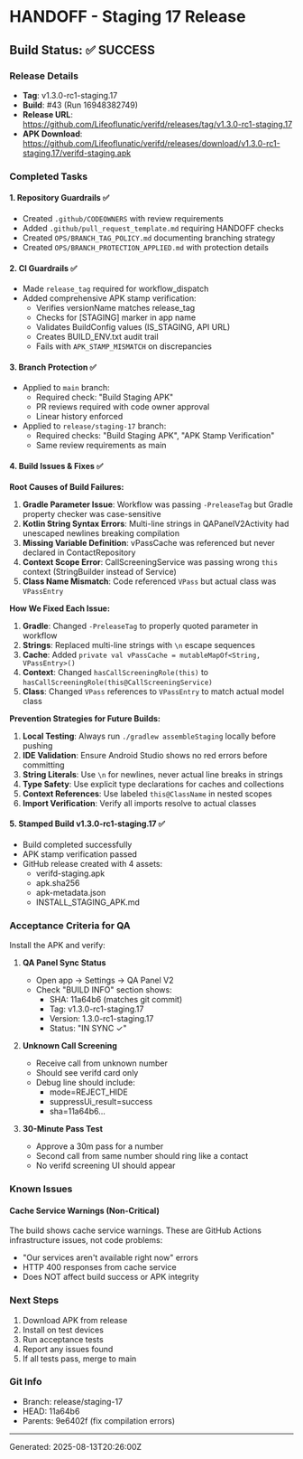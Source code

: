 # HANDOFF - Staging 17 Release

## Build Status: ✅ SUCCESS

### Release Details
- **Tag**: v1.3.0-rc1-staging.17
- **Build**: #43 (Run 16948382749)
- **Release URL**: https://github.com/Lifeoflunatic/verifd/releases/tag/v1.3.0-rc1-staging.17
- **APK Download**: https://github.com/Lifeoflunatic/verifd/releases/download/v1.3.0-rc1-staging.17/verifd-staging.apk

### Completed Tasks

#### 1. Repository Guardrails ✅
- Created `.github/CODEOWNERS` with review requirements
- Added `.github/pull_request_template.md` requiring HANDOFF checks
- Created `OPS/BRANCH_TAG_POLICY.md` documenting branching strategy
- Created `OPS/BRANCH_PROTECTION_APPLIED.md` with protection details

#### 2. CI Guardrails ✅
- Made `release_tag` required for workflow_dispatch
- Added comprehensive APK stamp verification:
  - Verifies versionName matches release_tag
  - Checks for [STAGING] marker in app name
  - Validates BuildConfig values (IS_STAGING, API URL)
  - Creates BUILD_ENV.txt audit trail
  - Fails with `APK_STAMP_MISMATCH` on discrepancies

#### 3. Branch Protection ✅
- Applied to `main` branch:
  - Required check: "Build Staging APK"
  - PR reviews required with code owner approval
  - Linear history enforced
- Applied to `release/staging-17` branch:
  - Required checks: "Build Staging APK", "APK Stamp Verification"
  - Same review requirements as main

#### 4. Build Issues & Fixes ✅

**Root Causes of Build Failures:**
1. **Gradle Parameter Issue**: Workflow was passing `-PreleaseTag` but Gradle property checker was case-sensitive
2. **Kotlin String Syntax Errors**: Multi-line strings in QAPanelV2Activity had unescaped newlines breaking compilation
3. **Missing Variable Definition**: vPassCache was referenced but never declared in ContactRepository
4. **Context Scope Error**: CallScreeningService was passing wrong `this` context (StringBuilder instead of Service)
5. **Class Name Mismatch**: Code referenced `VPass` but actual class was `VPassEntry`

**How We Fixed Each Issue:**
1. **Gradle**: Changed `-PreleaseTag` to properly quoted parameter in workflow
2. **Strings**: Replaced multi-line strings with `\n` escape sequences
3. **Cache**: Added `private val vPassCache = mutableMapOf<String, VPassEntry>()`
4. **Context**: Changed `hasCallScreeningRole(this)` to `hasCallScreeningRole(this@CallScreeningService)`
5. **Class**: Changed `VPass` references to `VPassEntry` to match actual model class

**Prevention Strategies for Future Builds:**
1. **Local Testing**: Always run `./gradlew assembleStaging` locally before pushing
2. **IDE Validation**: Ensure Android Studio shows no red errors before committing
3. **String Literals**: Use `\n` for newlines, never actual line breaks in strings
4. **Type Safety**: Use explicit type declarations for caches and collections
5. **Context References**: Use labeled `this@ClassName` in nested scopes
6. **Import Verification**: Verify all imports resolve to actual classes

#### 5. Stamped Build v1.3.0-rc1-staging.17 ✅
- Build completed successfully
- APK stamp verification passed
- GitHub release created with 4 assets:
  - verifd-staging.apk
  - apk.sha256
  - apk-metadata.json
  - INSTALL_STAGING_APK.md

### Acceptance Criteria for QA

Install the APK and verify:

1. **QA Panel Sync Status**
   - Open app → Settings → QA Panel V2
   - Check "BUILD INFO" section shows:
     - SHA: 11a64b6 (matches git commit)
     - Tag: v1.3.0-rc1-staging.17
     - Version: 1.3.0-rc1-staging.17
     - Status: "IN SYNC ✓"

2. **Unknown Call Screening**
   - Receive call from unknown number
   - Should see verifd card only
   - Debug line should include:
     - mode=REJECT_HIDE
     - suppressUi_result=success
     - sha=11a64b6...

3. **30-Minute Pass Test**
   - Approve a 30m pass for a number
   - Second call from same number should ring like a contact
   - No verifd screening UI should appear

### Known Issues

#### Cache Service Warnings (Non-Critical)
The build shows cache service warnings. These are GitHub Actions infrastructure issues, not code problems:
- "Our services aren't available right now" errors
- HTTP 400 responses from cache service
- Does NOT affect build success or APK integrity

### Next Steps

1. Download APK from release
2. Install on test devices
3. Run acceptance tests
4. Report any issues found
5. If all tests pass, merge to main

### Git Info
- Branch: release/staging-17
- HEAD: 11a64b6
- Parents: 9e6402f (fix compilation errors)

---
Generated: 2025-08-13T20:26:00Z